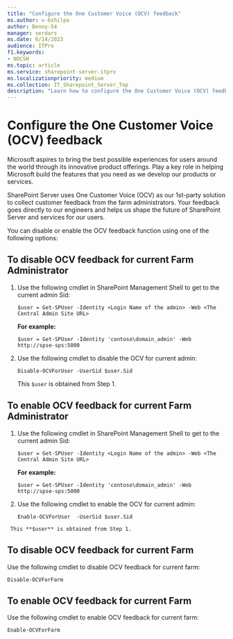 ```yaml
---
title: "Configure the One Customer Voice (OCV) feedback"
ms.author: v-bshilpa
author: Benny-54
manager: serdars
ms.date: 6/14/2023
audience: ITPro
f1.keywords:
- NOCSH
ms.topic: article
ms.service: sharepoint-server-itpro
ms.localizationpriority: medium
ms.collection: IT_Sharepoint_Server_Top
description: "Learn how to configure the One Customer Voice (OCV) feedback."
---
```


# Configure the One Customer Voice (OCV) feedback

Microsoft aspires to bring the best possible experiences for users around the world through its innovative product offerings. Play a key role in helping Microsoft build the features that you need as we develop our products or services.

SharePoint Server uses One Customer Voice (OCV) as our 1st-party solution to collect customer feedback from the farm administrators. Your feedback goes directly to our engineers and helps us shape the future of SharePoint Server and services for our users.

You can disable or enable the OCV feedback function using one of the following options:

## To disable OCV feedback for current Farm Administrator 

  1. Use the following cmdlet in SharePoint Management Shell to get to the current admin Sid:  

     ```
     $user = Get-SPUser -Identity <Login Name of the admin> -Web <The Central Admin Site URL>
     ```

     **For example:**
     
     ```
     $user = Get-SPUser -Identity 'contoso\domain_admin' -Web http://spse-sps:5000 
     ```

  2. Use the following cmdlet to disable the OCV for current admin: 

     ```
     Disable-OCVForUser -UserSid $user.Sid 
     ```

     This `$user` is obtained from Step 1. 
  
## To enable OCV feedback for current Farm Administrator

  1. Use the following cmdlet in SharePoint Management Shell to get to the current admin Sid:  

     ```
     $user = Get-SPUser -Identity <Login Name of the admin> -Web <The Central Admin Site URL>
     ```

     **For example:**
  
     ```
     $user = Get-SPUser -Identity 'contoso\domain_admin' -Web http://spse-sps:5000 
     ```

  2.  Use the following cmdlet to enable the OCV for current admin: 

      ```
      Enable-OCVForUser  -UserSid $user.Sid 
      ```

     This **$user** is obtained from Step 1. 
  
## To disable OCV feedback for current Farm 

Use the following cmdlet to disable OCV feedback for current farm:  
  
  ```
  Disable-OCVForFarm
  ```
  
## To enable OCV feedback for current Farm 

Use the following cmdlet to enable OCV feedback for current farm:
  
  ```
  Enable-OCVForFarm
  ```
  
  
  
  
  
  
